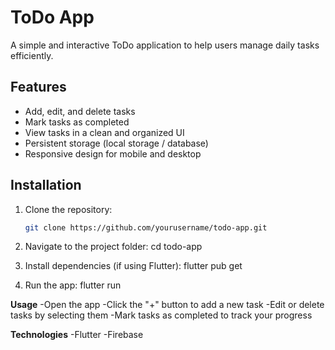 # ToDo App

A simple and interactive ToDo application to help users manage daily tasks efficiently.

## Features
- Add, edit, and delete tasks
- Mark tasks as completed
- View tasks in a clean and organized UI
- Persistent storage (local storage / database)
- Responsive design for mobile and desktop



## Installation
1. Clone the repository:
   ```bash
   git clone https://github.com/yourusername/todo-app.git
2. Navigate to the project folder:
   cd todo-app

3. Install dependencies (if using Flutter):
   flutter pub get

4. Run the app:
   flutter run

**Usage**
-Open the app
-Click the "+" button to add a new task
-Edit or delete tasks by selecting them
-Mark tasks as completed to track your progress

**Technologies**
-Flutter 
-Firebase 
